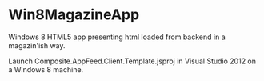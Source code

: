 Win8MagazineApp
===============

Windows 8 HTML5 app presenting html loaded from backend in a magazin'ish way.

Launch Composite.AppFeed.Client.Template.jsproj in Visual Studio 2012 on a Windows 8 machine.
